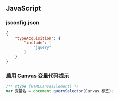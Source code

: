 <meta name="viewport" content="width=device-width, initial-scale=1.0">
<link rel="stylesheet" href="./style.css">
<script src="./script.js"></script>

## JavaScript

### jsconfig.json

```json
{
    "typeAcquisition": {
        "include": [
            "jquery"
        ]
    }
}
```

### 启用 Canvas 变量代码提示

```javascript
/** @type {HTMLCanvasElement} */
var 变量名 = document.querySelector(Canvas 标签);
```
